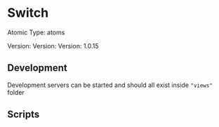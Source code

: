 # Switch

Atomic Type: atoms

Version: Version: Version: 1.0.15

## Development

Development servers can be started and should all exist inside `"views"` folder

## Scripts
